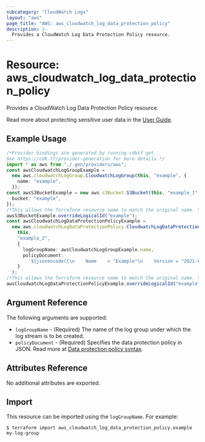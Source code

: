 ```yaml
---
subcategory: "CloudWatch Logs"
layout: "aws"
page_title: "AWS: aws_cloudwatch_log_data_protection_policy"
description: |-
  Provides a CloudWatch Log Data Protection Policy resource.
---
```


# Resource: aws\_cloudwatch\_log\_data\_protection\_policy

Provides a CloudWatch Log Data Protection Policy resource.

Read more about protecting sensitive user data in the [User Guide](https://docs.aws.amazon.com/AmazonCloudWatch/latest/logs/mask-sensitive-log-data.html).

## Example Usage

```typescript
/*Provider bindings are generated by running cdktf get.
See https://cdk.tf/provider-generation for more details.*/
import * as aws from "./.gen/providers/aws";
const awsCloudwatchLogGroupExample =
  new aws.cloudwatchLogGroup.CloudwatchLogGroup(this, "example", {
    name: "example",
  });
const awsS3BucketExample = new aws.s3Bucket.S3Bucket(this, "example_1", {
  bucket: "example",
});
/*This allows the Terraform resource name to match the original name. You can remove the call if you don't need them to match.*/
awsS3BucketExample.overrideLogicalId("example");
const awsCloudwatchLogDataProtectionPolicyExample =
  new aws.cloudwatchLogDataProtectionPolicy.CloudwatchLogDataProtectionPolicy(
    this,
    "example_2",
    {
      logGroupName: awsCloudwatchLogGroupExample.name,
      policyDocument:
        '${jsonencode({\n    Name    = "Example"\n    Version = "2021-06-01"\n\n    Statement = [\n      {\n        Sid            = "Audit"\n        DataIdentifier = ["arn:aws:dataprotection::aws:data-identifier/EmailAddress"]\n        Operation = {\n          Audit = {\n            FindingsDestination = {\n              S3 = {\n                Bucket = aws_s3_bucket.example.bucket\n              }\n            }\n          }\n        }\n      },\n      {\n        Sid            = "Redact"\n        DataIdentifier = ["arn:aws:dataprotection::aws:data-identifier/EmailAddress"]\n        Operation = {\n          Deidentify = {\n            MaskConfig = {}\n          }\n        }\n      }\n    ]\n  })}',
    }
  );
/*This allows the Terraform resource name to match the original name. You can remove the call if you don't need them to match.*/
awsCloudwatchLogDataProtectionPolicyExample.overrideLogicalId("example");

```

## Argument Reference

The following arguments are supported:

* `logGroupName` - (Required) The name of the log group under which the log stream is to be created.
* `policyDocument` - (Required) Specifies the data protection policy in JSON. Read more at [Data protection policy syntax](https://docs.aws.amazon.com/AmazonCloudWatch/latest/logs/mask-sensitive-log-data-start.html#mask-sensitive-log-data-policysyntax).

## Attributes Reference

No additional attributes are exported.

## Import

This resource can be imported using the `logGroupName`. For example:

```console
$ terraform import aws_cloudwatch_log_data_protection_policy.example my-log-group
```
